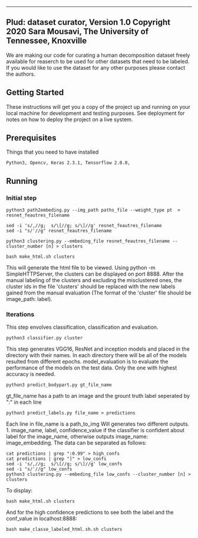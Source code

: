 --------------------------------------------------------------------------- 
Plud: dataset curator, Version 1.0 
Copyright 2020 Sara Mousavi, The University of Tennessee, Knoxville
--------------------------------------------------------------------------- 

We are making our code for curating a human decomposition dataset freely available for reaserch to be used for other datasets that need to be labeled. If you would like to use the dataset for any other purposes please contact 
the authors. 

## Getting Started
These instructions will get you a copy of the project up and running on your local machine for development and testing purposes. See deployment for notes on how to deploy the project on a live system.
## Prerequisites
Things that you need to have installed
```
Python3, Opencv, Keras 2.3.1, Tensorflow 2.0.0, 
```
## Running
### Initial step
```
python3 path2embeding.py --img_path paths_file --weight_type pt  > resnet_feautres_filename
```
```
sed -i 's/,//g;  s/\[//g; s/\]//g' resnet_feautres_filename
sed -i "s/'//g" resnet_feautres_filename
```
```
python3 clustering.py --embeding_file resnet_feautres_filename --cluster_number [n] > clusters
```
```
bash make_html.sh clusters
```
This will generate the html file to be viewed. Using python -m SimpleHTTPServer, the clusters can be displayed on port 8888.
After the manual labeling of the clusters and excluding the misclustered ones, the cluster ids in the file 'clusters' should be replaced with the new labels gained from the manual evaluation (The format of the 'cluster' file should be image_path: label).
### Iterations
This step envolves classification, classification and evaluation.
```
python3 classifier.py cluster 
```
This step generates VGG16, ResNet and inception models and placed in the directory with their names. In each directory there will be all of the models resulted from different epochs. model_evaluation is to evaluate the performance of the models on the test data. Only the one with highest accuracy is needed.
```
python3 predict_bodypart.py gt_file_name
```
gt_file_name has a path to an image and the grount truth label seperated by ":" in each line
```
python3 predict_labels.py file_name > predictions
```
Each line in file_name is a path_to_img
Will generates two different outputs. 1. image_name, label, confidence_value if the classifier is confident about label for the image_name, otherwise outputs image_name: image_embedding. The data can be separated as follows:
```
cat predictions | grep ":0.99" > high_confs 
cat predictions | grep "]" > low_confs
sed -i 's/,//g;  s/\[//g; s/\]//g' low_confs
sed -i "s/'//g" low_confs
python3 clustering.py --embeding_file low_confs --cluster_number [n] > clusters
```
To display:
```
bash make_html.sh clusters
```
And for the high confidence predictions to see both the label and the conf_value in localhost:8888:
```
bash make_classe_labeled_html.sh.sh clusters
```





